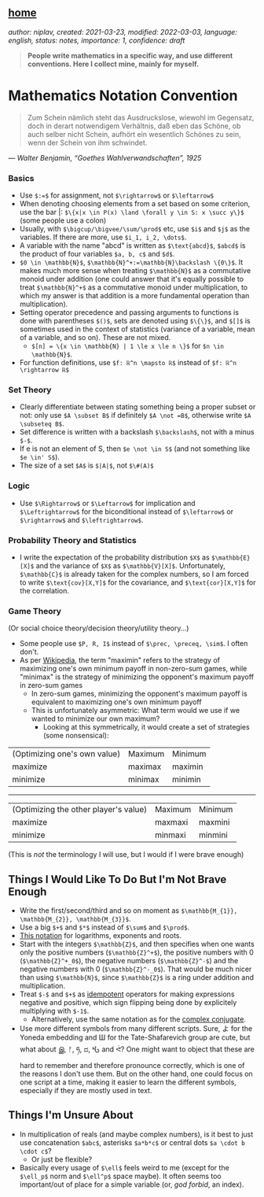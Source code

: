 [home](./index.md)
-------------------

*author: niplav, created: 2021-03-23, modified: 2022-03-03, language: english, status: notes, importance: 1, confidence: draft*

> __People write mathematics in a specific way, and use different
conventions. Here I collect mine, mainly for myself.__

Mathematics Notation Convention
================================

> Zum Schein nämlich steht das Ausdruckslose, wiewohl im Gegensatz,
doch in derart notwendigem Verhältnis, daß eben das Schöne, ob auch
selber nicht Schein, aufhört ein wesentlich Schönes zu sein, wenn der
Schein von ihm schwindet.

*— Walter Benjamin, “Goethes Wahlverwandschaften”, 1925*

### Basics

* Use `$:=$` for assignment, not `$\rightarrow$` or `$\leftarrow$`
* When denoting choosing elements from a set based on some criterion, use the bar |: `$\{x|x \in P(x) \land \forall y \in S: x \succ y\}$` (some people use a colon)
* Usually, with `$\bigcup/\bigvee/\sum/\prod$` etc, use `$i$` and `$j$` as the variables. If there are more, use `$i_1, i_2, \dots$`.
* A variable with the name "abcd" is written as `$\text{abcd}$`, `$abcd$` is the product of four variables `$a, b, c$` and `$d$`.
* `$0 \in \mathbb{N}$`, `$\mathbb{N}^+:=\mathbb{N}\backslash \{0\}$`. It makes much more sense when treating `$\mathbb{N}$` as a commutative monoid under addition (one could answer that it's equally possible to treat `$\mathbb{N}^+$` as a commutative monoid under multiplication, to which my answer is that addition is a more fundamental operation than multiplication).
* Setting operator precedence and passing arguments to functions is done with parentheses `$()$`, sets are denoted using `$\{\}$`, and `$[]$` is sometimes used in the context of statistics (variance of a variable, mean of a variable, and so on). These are not mixed.
	* `$[n] = \{x \in \mathbb{N} | 1 \le x \le n \}$` for `$n \in \mathbb{N}$`.
* For function definitions, use `$f: ℝ^n \mapsto ℝ$` instead of `$f: ℝ^n \rightarrow ℝ$`

### Set Theory

* Clearly differentiate between stating something being a proper subset or not: only use `$A \subset B$` if definitely `$A \not =B$`, otherwise write `$A \subseteq B$`.
* Set difference is written with a backslash `$\backslash$`, not with a minus `$-$`.
* If e is not an element of S, then `$e \not \in S$` (and not something like `$e \in' S$`).
* The size of a set `$A$` is `$|A|$`, not `$\#(A)$`

### Logic

* Use `$\Rightarrow$` or `$\Leftarrow$` for implication and `$\Leftrightarrow$` for the biconditional instead of `$\leftarrow$` or `$\rightarrow$` and `$\leftrightarrow$`.

### Probability Theory and Statistics

* I write the expectation of the probability distribution `$X$` as `$\mathbb{E}[X]$` and the variance of `$X$` as `$\mathbb{V}[X]$`. Unfortunately, `$\mathbb{C}$` is already taken for the complex numbers, so I am forced to write `$\text{cov}[X,Y]$` for the covariance, and `$\text{cor}[X,Y]$` for the correlation.

### Game Theory

(Or social choice theory/decision theory/utility theory…)

* Some people use `$P, R, I$` instead of `$\prec, \preceq, \sim$`. I often don't.
* As per [Wikipedia](https://en.wikipedia.org/wiki/Minimax#Maximin), the term "maximin" refers to the strategy of maximizing one's own minimum payoff in non-zero-sum games, while "minimax" is the strategy of minimizing the opponent's maximum payoff in zero-sum games
	* In zero-sum games, minimizing the opponent's maximum payoff is equivalent to maximizing one's own minimum payoff
	* This is unfortunately asymmetric: What term would we use if we wanted to minimize our own maximum?
		* Looking at this symmetrically, it would create a set of strategies (some nonsensical):

<table>
<tbody>
	<tr>
		<td>(Optimizing one's own value)</td>
		<td>Maximum</td>
		<td>Minimum</td>
	</tr>
	<tr>
		<td>maximize</td>
		<td>maximax</td>
		<td>maximin</td>
	</tr>
	<tr>
		<td>minimize</td>
		<td>minimax</td>
		<td>minimin</td>
	</tr>
</tbody>
</table>

----

<table>
<tbody>
	<tr>
		<td>(Optimizing the other player's value)</td>
		<td>Maximum</td>
		<td>Minimum</td>
	</tr>
	<tr>
		<td>maximize</td>
		<td>maxmaxi</td>
		<td>maxmini</td>
	</tr>
	<tr>
		<td>minimize</td>
		<td>minmaxi</td>
		<td>minmini</td>
	</tr>
</tbody>
</table>

(This is *not* the terminology I will use, but I would if I were brave enough)

Things I Would Like To Do But I'm Not Brave Enough
---------------------------------------------------

* Write the first/second/third and so on moment as `$\mathbb{M_{1}}, \mathbb{M_{2}}, \mathbb{M_{3}}$`.
* Use a big `$+$` and `$*$` instead of `$\sum$` and `$\prod$`.
* [This notation](https://www.youtube.com/watch?v=sULa9Lc4pck) for logarithms, exponents and roots.
* Start with the integers `$\mathbb{Z}$`, and then specifies when one wants only the positive numbers (`$\mathbb{Z}^+$`), the positive numbers with 0 (`$\mathbb{Z}^+_0$`), the negative numbers (`$\mathbb{Z}^-$`) and the negative numbers with 0 (`$\mathbb{Z}^-_0$`). That would be much nicer than using `$\mathbb{N}$`, since `$\mathbb{Z}$` is a ring under addition and multiplication.
* Treat `$-$` and `$+$` as [idempotent](https://en.wikipedia.org/wiki/Idempotence) operators for making expressions negative and positive, which sign flipping being done by explicitely multiplying with `$-1$`.
	* Alternatively, use the same notation as for the [complex conjugate](https://en.wikipedia.org/wiki/Complex_conjugate).
* Use more different symbols from many different scripts. Sure, よ for the Yoneda embedding and Ш for the Tate-Shafarevich group are cute, but what about இ, ᚠ, ཧ, ದ, 𖤶 and ᕚ? One might want to object that these are hard to remember and therefore pronounce correctly, which is one of the reasons I don't use them. But on the other hand, one could focus on one script at a time, making it easier to learn the different symbols, especially if they are mostly used in text.

Things I'm Unsure About
------------------------

* In multiplication of reals (and maybe complex numbers), is it best to just use concatenation `$abc$`, asterisks `$a*b*c$` or central dots `$a \cdot b \cdot c$`?
	* Or just be flexible?
* Basically every usage of `$\ell$` feels weird to me (except for the `$\ell_p$` norm and `$\ell^p$` space maybe). It often seems too important/out of place for a simple variable (or, *god forbid*, an index).
